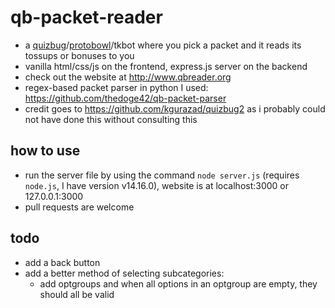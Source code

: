 # qb-packet-reader
- a [quizbug](https://quizbug2.karangurazada.com/)/[protobowl](https://protobowl.com/)/tkbot where you pick a packet and it reads its tossups or bonuses to you
- vanilla html/css/js on the frontend, express.js server on the backend
- check out the website at http://www.qbreader.org
- regex-based packet parser in python I used: https://github.com/thedoge42/qb-packet-parser
- credit goes to https://github.com/kgurazad/quizbug2 as i probably could not have done this without consulting this

## how to use
- run the server file by using the command `node server.js` (requires `node.js`, I have version v14.16.0), website is at localhost:3000 or 127.0.0.1:3000
- pull requests are welcome

## todo
- add a back button
- add a better method of selecting subcategories:
    - add optgroups and when all options in an optgroup are empty, they should all be valid
